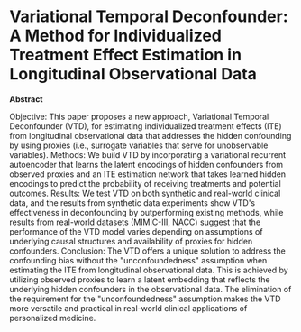 # Variational Temporal Deconfounder: A Method for Individualized Treatment Effect Estimation in Longitudinal Observational Data 

**Abstract**

Objective: This paper proposes a new approach, Variational Temporal Deconfounder (VTD), for estimating individualized treatment effects (ITE) from longitudinal observational data that addresses the hidden confounding by using proxies (i.e., surrogate variables that serve for unobservable variables).
Methods: We build VTD by incorporating a variational recurrent autoencoder that learns the latent encodings of hidden confounders from observed proxies and an ITE estimation network that takes learned hidden encodings to predict the probability of receiving treatments and potential outcomes.
Results: We test VTD on both synthetic and real-world clinical data, and the results from synthetic data experiments show VTD's effectiveness in deconfounding by outperforming existing methods, while results from real-world datasets (MIMIC-III, NACC) suggest that the performance of the VTD model varies depending on assumptions of underlying causal structures and availability of proxies for hidden confounders.
Conclusion: The VTD offers a unique solution to address the confounding bias without the "unconfoundedness" assumption when estimating the ITE from longitudinal observational data. This is achieved by utilizing observed proxies to learn a latent embedding that reflects the underlying hidden confounders in the observational data. The elimination of the requirement for the "unconfoundedness" assumption makes the VTD more versatile and practical in real-world clinical applications of personalized medicine.
